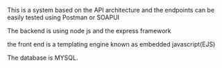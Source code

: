 This is a system based on the API architecture and the endpoints can be easily tested using Postman or SOAPUI

The backend is using node js and the express framework

the front end is a templating engine known as embedded javascript(EJS)

The database is MYSQL.

